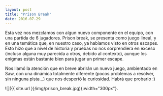 ```yaml
---
layout: post
title: "Prison Break"
date: 2016-07-29
---
```


Esta vez nos mezclamos con algun nuevo componente en el equipo, con una partida de 6 jugadores. Prison break, se presenta como juego lineal, y en una temática que, en nuestro caso, ya habíamos visto en otros escapes. Esto hizo que a nivel de historia y pruebas no nos sorprendiera en exceso (incluso alguna muy parecida a otros, debido al contexto), aunque los enigmas están bastante bien para jugar un primer escape. 

Nos llamó la atención que en breve abrirán un nuevo juego, ambientado en Saw, con una dinámica totalmente diferente (pocos problemas a resolver, sin ninguna pìsta...) que nos despertó la curiosidad. Habrá que probarlo :)

![]({{ site.url }}/img/prison_break.jpg){:width="300px"}.

